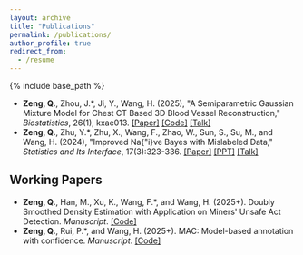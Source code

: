```yaml
---
layout: archive
title: "Publications"
permalink: /publications/
author_profile: true
redirect_from:
  - /resume
---
```


{% include base_path %}

- **Zeng, Q.**, Zhou, J.\*, Ji, Y., Wang, H. (2025), "A Semiparametric Gaussian Mixture Model for Chest CT Based 3D Blood Vessel Reconstruction," *Biostatistics*, 26(1), kxae013. [[Paper]](https://doi.org/10.1093/biostatistics/kxae013) [[Code]](https://github.com/Helenology/Paper_KEM) [[Talk]](https://www.bilibili.com/video/BV1hH4y1w7aS/?share_source=copy_web&vd_source=8dc5883192910cf0452f3805dff5d1ea)
- **Zeng, Q.**, Zhu, Y.\*, Zhu, X., Wang, F., Zhao, W., Sun, S., Su, M., and Wang, H. (2024), "Improved Na{\"i}ve Bayes with Mislabeled Data,"  *Statistics and Its Interface*, 17(3):323-336. [[Paper]](https://dx.doi.org/10.4310/22-SII757) [[PPT]](../files/INB_PPT.pdf) [[Talk]](https://www.bilibili.com/video/BV1mS421A7Ho/?share_source=copy_web&vd_source=8dc5883192910cf0452f3805dff5d1ea) 



## Working Papers

- **Zeng, Q.**, Han, M., Xu, K., Wang, F.\*, and Wang, H. (2025+). Doubly Smoothed Density Estimation with Application on Miners' Unsafe Act Detection. *Manuscript*. [[Code]](https://github.com/Helenology/Paper_MineSafe)
- **Zeng, Q.**, Rui, P.\*, and Wang, H. (2025+). MAC: Model-based annotation with confidence. *Manuscript*. [[Code]](https://github.com/Helenology/Paper_MAC)